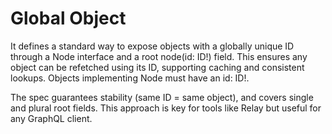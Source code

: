 # Global Object

It defines a standard way to expose objects with a globally unique ID through a Node interface and a root node(id: ID!) field. This ensures any object can be refetched using its ID, supporting caching and consistent lookups. Objects implementing Node must have an id: ID!.

The spec guarantees stability (same ID = same object), and covers single and plural root fields. This approach is key for tools like Relay but useful for any GraphQL client.
